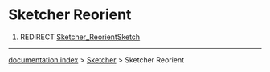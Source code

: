 # Sketcher Reorient
1.  REDIRECT [Sketcher\_ReorientSketch](Sketcher_ReorientSketch.md)

---
[documentation index](../README.md) > [Sketcher](Sketcher_Workbench.md) > Sketcher Reorient
